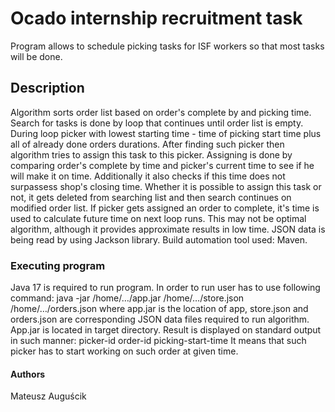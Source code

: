 # Ocado internship recruitment task

Program allows to schedule picking tasks for ISF workers so that most tasks will be done.

## Description

Algorithm sorts order list based on order's complete by and picking time.
Search for tasks is done by loop that continues until order list is empty.
During loop picker with lowest starting time - time of picking start time plus all of already done orders durations.
After finding such picker then algorithm tries to assign this task to this picker.
Assigning is done by comparing order's complete by time and picker's current time to see if he will make it on time.
Additionally it also checks if this time does not surpassess shop's closing time.
Whether it is possible to assign this task or not, it gets deleted from searching list and then search continues on modified order list.
If picker gets assigned an order to complete, it's time is used to calculate future time on next loop runs.
This may not be optimal algorithm, although it provides approximate results in low time.
JSON data is being read by using Jackson library.
Build automation tool used: Maven.

### Executing program

Java 17 is required to run program.
In order to run user has to use following command:
java -jar /home/…/app.jar /home/…/store.json /home/…/orders.json
where app.jar is the location of app, store.json and orders.json are corresponding JSON data files required to run algorithm.
App.jar is located in target directory.
Result is displayed on standard output in such manner:
picker-id order-id picking-start-time
It means that such picker has to start working on such order at given time.


#### Authors

Mateusz Auguścik

